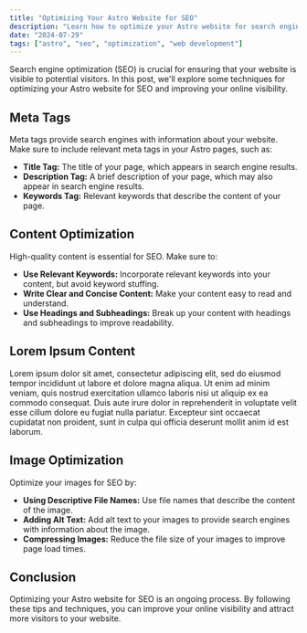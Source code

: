 ```yaml
---
title: "Optimizing Your Astro Website for SEO"
description: "Learn how to optimize your Astro website for search engines and improve your online visibility."
date: "2024-07-29"
tags: ["astro", "seo", "optimization", "web development"]
---
```


Search engine optimization (SEO) is crucial for ensuring that your website is visible to potential visitors. In this post, we'll explore some techniques for optimizing your Astro website for SEO and improving your online visibility.

## Meta Tags

Meta tags provide search engines with information about your website. Make sure to include relevant meta tags in your Astro pages, such as:

*   **Title Tag:** The title of your page, which appears in search engine results.
*   **Description Tag:** A brief description of your page, which may also appear in search engine results.
*   **Keywords Tag:** Relevant keywords that describe the content of your page.

## Content Optimization

High-quality content is essential for SEO. Make sure to:

*   **Use Relevant Keywords:** Incorporate relevant keywords into your content, but avoid keyword stuffing.
*   **Write Clear and Concise Content:** Make your content easy to read and understand.
*   **Use Headings and Subheadings:** Break up your content with headings and subheadings to improve readability.

## Lorem Ipsum Content

Lorem ipsum dolor sit amet, consectetur adipiscing elit, sed do eiusmod tempor incididunt ut labore et dolore magna aliqua. Ut enim ad minim veniam, quis nostrud exercitation ullamco laboris nisi ut aliquip ex ea commodo consequat. Duis aute irure dolor in reprehenderit in voluptate velit esse cillum dolore eu fugiat nulla pariatur. Excepteur sint occaecat cupidatat non proident, sunt in culpa qui officia deserunt mollit anim id est laborum.

## Image Optimization

Optimize your images for SEO by:

*   **Using Descriptive File Names:** Use file names that describe the content of the image.
*   **Adding Alt Text:** Add alt text to your images to provide search engines with information about the image.
*   **Compressing Images:** Reduce the file size of your images to improve page load times.

## Conclusion

Optimizing your Astro website for SEO is an ongoing process. By following these tips and techniques, you can improve your online visibility and attract more visitors to your website.